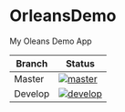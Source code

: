 # OrleansDemo

My Oleans Demo App

| Branch | Status
|---------|----------|
| Master | [![master](https://travis-ci.com/Mystikweb/OrleansDemo.svg?branch=master)](https://travis-ci.com/Mystikweb/OrleansDemo) |
| Develop | [![develop](https://travis-ci.com/Mystikweb/OrleansDemo.svg?branch=develop)](https://travis-ci.com/Mystikweb/OrleansDemo)
